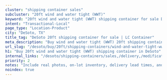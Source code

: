 ```yaml
---
cluster: "shipping container sales"
subcluster: "20ft wind and water tight (WWT)"
keyword: "20ft wind and water tight (WWT) shipping container for sale DeSoto, TX"
intent: "Transactional-Local"
page_type: "Location-Product"
city: "DeSoto, TX"
title_tag: "DeSoto 20ft shipping container for sale | LC Container"
meta_description: "Buy wind and water tight (WWT) 20ft shipping container sale with local delivery in DeSoto, TX. LC Container — local Since 2003. Request a fast quote today."
url_slug: "/desoto/buy/20ft/shipping-containers/wind-and-water-tight-wwt"
h1: "Buy 20ft wind and water tight (WWT) shipping container in DeSoto"
internal_links: "/desoto/shipping-containers/sales,/delivery,/modifications"
priority: 2
notes: "Include real photos, on-lot inventory, delivery lead times, and financing info."
noindex: true
---
```


<!-- TODO: Add unique city/inventory copy, images, and internal links here. -->
